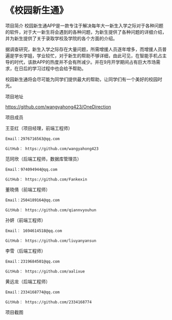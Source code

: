 
# 《校园新生通》
项目简介
校园新生通APP是一款专注于解决每年大一新生入学之际对于各种问题的软件，对于大一新生将会遇到的各种问题，为新生提供了各种问题的详细介绍，并为新生提供了关于录取学校及学院的各个方面的介绍。

据调查研究，新生入学之际存在大量问题，所需增援人员逐年增多，而增援人员普遍是学长学姐，学业较忙，对于新生的帮助不够详细，由此可见，在智能手机占主导的时代，该款APP的热度并不会有所减少。并在9月开学期间占有巨大市场需求，在日后的学习过程中也会给予帮助。

校园新生通将会尽可能为同学们提供最大的帮助，让同学们有一个美好的校园时光。

项目地址

https://github.com/wangyahong423/OneDirection


项目成员

王亚红（项目经理，前端工程师）

	Email：2976716563@qq.com
	
	GitHub： https://github.com/wangyahong423
	
范珂欣（后端工程师，数据库管理员）

	Email：974094944@qq.com
	
	GitHub： https://github.com/Fankexin 
	
董晓倩（前端工程师）

	Email：2504189164@qq.com
	
	GitHub： https://github.com/qiannvyouhun
	
孙妍（前端工程师）

	Email： 1694614518@qq.com
	
	GitHub： https://github.com/liuyanyansun
	
李雪（后端工程师）

	Email：2319684501@qq.com
	
	GitHub： https://github.com/aalixue
	
黄远龙（后端工程师） 

	Email：2334168774@qq.com
	
	GitHub： https://github.com/2334168774

项目截图









